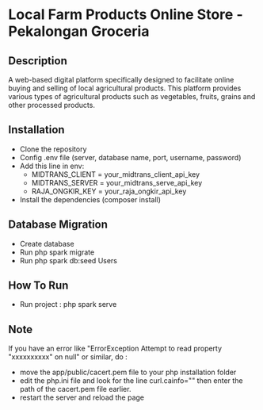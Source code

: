 # Local Farm Products Online Store - Pekalongan Groceria
## Description
A web-based digital platform specifically designed to facilitate online buying and selling of local agricultural products. This platform provides various types of agricultural products such as vegetables, fruits, grains and other processed products. 

## Installation
- Clone the repository
- Config .env file (server, database name, port, username, password)
- Add this line in env:
  - MIDTRANS_CLIENT = your_midtrans_client_api_key
  - MIDTRANS_SERVER = your_midtrans_serve_api_key
  - RAJA_ONGKIR_KEY = your_raja_ongkir_api_key
- Install the dependencies (composer install)

## Database Migration 
- Create database
- Run php spark migrate
- Run php spark db:seed Users
  
## How To Run
- Run project : php spark serve

## Note
If you have an error like "ErrorException
Attempt to read property "xxxxxxxxxx" on null" or similar, do :

- move the app/public/cacert.pem file to your php installation folder
- edit the php.ini file and look for the line curl.cainfo="" then enter the path of the cacert.pem file earlier.
- restart the server and reload the page

